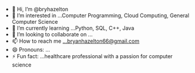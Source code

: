 - 👋 Hi, I’m @bryhazelton
- 👀 I’m interested in ...Computer Programming, Cloud Computing, General Computer Science
- 🌱 I’m currently learning ...Python, SQL, C++, Java
- 💞️ I’m looking to collaborate on ...
- 📫 How to reach me ...bryanhazelton66@gmail.com
- 😄 Pronouns: ...
- ⚡ Fun fact: ...healthcare professional with a passion for computer science

<!---
bryhazelton/bryhazelton is a ✨ special ✨ repository because its `README.md` (this file) appears on your GitHub profile.
You can click the Preview link to take a look at your changes.
--->
